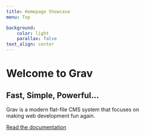 ```yaml
---
title: Homepage Showcase
menu: Top

background:
    color: light
    parallax: false
text_align: center
---
```


# Welcome to Grav
## **Fast, Simple, Powerful...**

Grav is a modern flat-file CMS system that focuses on  
making web development fun again.

[Read the documentation](https://learn.getgrav.org?classes=btn,btn-primary,btn-lg&target=_blank)





